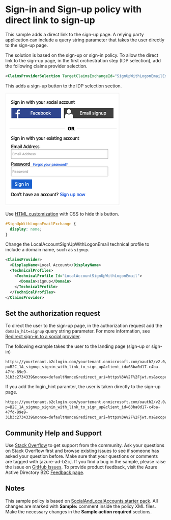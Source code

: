 # Sign-in and Sign-up policy with direct link to sign-up

This sample adds a direct link to the sign-up page. A relying party application can include a query string parameter that takes the user directly  to the sign-up page.

The solution is based on the sign-up or sign-in policy. To allow the direct link to the sign-up page, in the first orchestration step (IDP selection), add the following claims provider selection.  

```xml
<ClaimsProviderSelection TargetClaimsExchangeId="SignUpWithLogonEmailExchange"/>
``` 

This adds a sign-up button to the IDP selection section. 

![User flow](media/user-flow.png)

Use [HTML customization](https://docs.microsoft.com/azure/active-directory-b2c/custom-policy-ui-customization) with CSS to hide this button.

```css
#SignUpWithLogonEmailExchange {
  display: none;
}
```

Change the LocalAccountSignUpWithLogonEmail technical profile to include a domain name, such as `signup`.

```xml
<ClaimsProvider>
  <DisplayName>Local Account</DisplayName>
  <TechnicalProfiles>
    <TechnicalProfile Id="LocalAccountSignUpWithLogonEmail">
      <Domain>signup</Domain>
    </TechnicalProfile>
  </TechnicalProfiles>
</ClaimsProvider>
``` 

## Set the authorization request

To direct the user to the sign-up page, in the authorization request add the `domain_hit=signup` query string parameter. For more information, see [Redirect sign-in to a social provider](https://docs.microsoft.com/azure/active-directory-b2c/direct-signin#redirect-sign-in-to-a-social-provider). 

The following example takes the user to the landing page (sign-up or sign-in)

```http
https://yourtenant.b2clogin.com/yourtenant.onmicrosoft.com/oauth2/v2.0/authorize?p=B2C_1A_signup_signin_with_link_to_sign_up&client_id=63ba0d17-c4ba-47fd-89e9-31b3c2734339&nonce=defaultNonce&redirect_uri=https%3A%2F%2Fjwt.ms&scope=openid&response_type=id_token
```

If you add the login_hint paramter, the user is taken directly to the sign-up page.

```http
https://yourtenant.b2clogin.com/yourtenant.onmicrosoft.com/oauth2/v2.0/authorize?p=B2C_1A_signup_signin_with_link_to_sign_up&client_id=63ba0d17-c4ba-47fd-89e9-31b3c2734339&nonce=defaultNonce&redirect_uri=https%3A%2F%2Fjwt.ms&scope=openid&response_type=id_token&domain_hint=signup
```



## Community Help and Support
Use [Stack Overflow](https://stackoverflow.com/questions/tagged/azure-ad-b2c) to get support from the community. Ask your questions on Stack Overflow first and browse existing issues to see if someone has asked your question before. Make sure that your questions or comments are tagged with [azure-ad-b2c].
If you find a bug in the sample, please raise the issue on [GitHub Issues](https://github.com/azure-ad-b2c/samples/issues).
To provide product feedback, visit the Azure Active Directory B2C [Feedback page](https://feedback.azure.com/forums/169401-azure-active-directory?category_id=160596).

## Notes
This sample policy is based on [SocialAndLocalAccounts starter pack](https://github.com/Azure-Samples/active-directory-b2c-custom-policy-starterpack/tree/master/SocialAndLocalAccounts). All changes are marked with **Sample:** comment inside the policy XML files. Make the necessary changes in the **Sample action required** sections. 
